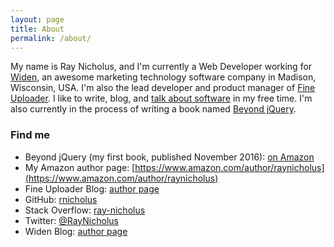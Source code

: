 ```yaml
---
layout: page
title: About
permalink: /about/
---
```


My name is Ray Nicholus, and I'm currently a Web Developer working for
[Widen](http://www.widen.com), an awesome marketing technology software company in
Madison, Wisconsin, USA.  I'm also the lead developer and product manager of [Fine Uploader](http://fineuploader.com/).
I like to write, blog, and [talk about software](http://slides.com/raynicholus)
in my free time. I'm also currently in the process of writing a book named [Beyond jQuery](https://leanpub.com/beyondjquery).

### Find me
- Beyond jQuery (my first book, published November 2016): [on Amazon](https://amzn.com/1484222342)   
- My Amazon author page: [https://www.amazon.com/author/raynicholus](https://www.amazon.com/author/raynicholus)
- Fine Uploader Blog: [author page](http://blog.fineuploader.com/author/rnicholus/)  
- GitHub: [rnicholus](https://github.com/rnicholus)  
- Stack Overflow: [ray-nicholus](http://stackoverflow.com/users/486979/ray-nicholus)  
- Twitter: [@RayNicholus](https://twitter.com/RayNicholus)  
- Widen Blog: [author page](http://www.widen.com/blog/ray-nicholus)  
